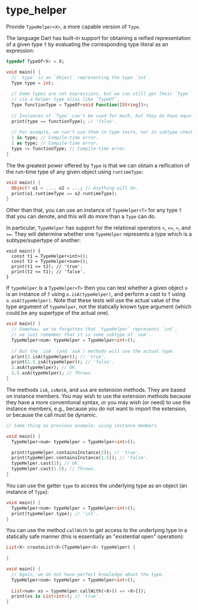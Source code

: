 # type_helper

Provide `TypeHelper<X>`, a more capable version of `Type`.

The language Dart has built-in support for obtaining a reified
representation of a given type `T` by evaluating the corresponding type
literal as an expression:

```dart
typedef TypeOf<X> = X;

void main() {
  // `type` is an `Object` representing the type `int`.
  Type type = int;
  
  // Some types are not expressions, but we can still get their `Type`
  // via a helper type alias like `TypeOf`.
  Type functionType = TypeOf<void Function([String])>;
  
  // Instances of `Type` can't be used for much, but they do have equality.
  print(type == functionType); // 'false'.
  
  // For example, we can't use them in type tests, nor in subtype checks.
  1 is type; // Compile-time error.
  1 as type; // Compile-time error.
  type <= functionType; // Compile-time error.
}
```

The the greatest power offered by `Type` is that we can obtain a
reification of the run-time type of any given object using `runtimeType`:

```dart
void main() {
  Object? o1 = ..., o2 = ...; // Anything will do.
  print(o1.runtimeType == o2.runtimeType);
}
```

Other than that, you can use an instance of `TypeHelper<T>` for any type
`T` that you can denote, and this will do more than a `Type` can do.

In particular, `TypeHelper` has support for the relational operators
`<`, `<=`, `>`, and `>=`. They will determine whether one `TypeHelper`
represents a type which is a subtype/supertype of another:

```dartdart
void main() {
  const t1 = TypeHelper<int>();
  const t2 = TypeHelper<num>();
  print(t1 <= t2); // 'true'.
  print(t2 <= t1); // 'false'.
}
```

If `typeHelper` is a `TypeHelper<T>` then you can test whether a given
object `o` is an instance of `T` using `o.isA(typeHelper)`, and perform a
cast to `T` using `o.asA(typeHelper)`. Note that these tests will use the
actual value of the type argument of `typeHelper`, not the statically known
type argument (which could be any supertype of the actual one).

```dart
void main() {
  // Somehow, we've forgotten that `typeHelper` represents `int`,
  // we just remember that it is some subtype of `num`.
  TypeHelper<num> typeHelper = TypeHelper<int>();
  
  // But the `isA` (and `asA`) methods will use the actual type.
  print(2.isA(typeHelper)); // 'true'.
  print(1.5.isA(typeHelper)); // 'false'.
  2.asA(typeHelper); // OK.
  1.5.asA(typeHelper); // Throws.
}
```

The methods `isA`, `isNotA`, and `asA` are extension methods. They are
based on instance members. You may wish to use the extension methods
because they have a more conventional syntax, or you may wish (or need) to
use the instance members, e.g., because you do not want to import the
extension, or because the call must be dynamic.

```dart
// Same thing as previous example, using instance members.

void main() {
  TypeHelper<num> typeHelper = TypeHelper<int>();

  print(typeHelper.containsInstance(2)); // 'true'.
  print(typeHelper.containsInstance(1.5)); // 'false'.
  typeHelper.cast(2); // OK.
  typeHelper.cast(1.5); // Throws.
}
```

You can use the getter `type` to access the underlying type as an object
(an instance of `Type`):

```dart
void main() {
  TypeHelper<num> typeHelper = TypeHelper<int>();
  print(typeHelper.type); // 'int'.
}
```

You can use the method `callWith` to get access to the underlying type in a
statically safe manner (this is essentially an "existential open"
operation):

```dart
List<X> createList<X>(TypeHelper<X> typeHelper) {
  
}

void main() {
  // Again, we do not have perfect knowledge about the type.
  TypeHelper<num> typeHelper = TypeHelper<int>();
  
  List<num> xs = typeHelper.callWith(<X>() => <X>[]);
  print(xs is List<int>); // 'true'.
}
```

